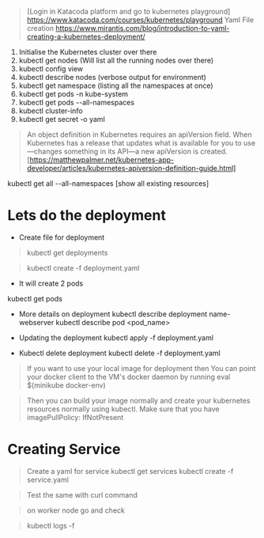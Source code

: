>[Login in Katacoda platform and go to kubernetes playground]
>https://www.katacoda.com/courses/kubernetes/playground
>Yaml File creation 
>https://www.mirantis.com/blog/introduction-to-yaml-creating-a-kubernetes-deployment/



1. Initialise the Kubernetes cluster over there
2. kubectl get nodes (Will list all the running nodes over there)
3. kubectl config view 
4. kubectl describe nodes (verbose output for environment)
5. kubectl get namespace (listing all the namespaces at once)
6. kubectl get pods  -n kube-system
7. kubectl get pods --all-namespaces
8. kubectl cluster-info
9. kubectl get secret -o yaml


> An object definition in Kubernetes requires an apiVersion field. When Kubernetes has a release that updates what is available for you to use—changes something in its API—a new apiVersion is created.
> [https://matthewpalmer.net/kubernetes-app-developer/articles/kubernetes-apiversion-definition-guide.html]


kubectl get all --all-namespaces [show all existing resources]


Lets do the deployment 
==============================

- Create file for deployment

> kubectl get deployments

> kubectl create -f deployment.yaml

- It will create 2 pods

kubectl get pods

- More details on deployment 
    kubectl describe deployment name-webserver
    kubectl describe pod <pod_name>

- Updating the deployment
    kubectl apply -f deployment.yaml

- Kubectl delete deployment
    kubectl delete -f deployment.yaml

> If you want to use your local image for deployment then You can point your docker client to the VM's docker daemon by running
    eval $(minikube docker-env)

> Then you can build your image normally and create your kubernetes resources normally using kubectl. Make sure that you have
    imagePullPolicy: IfNotPresent



Creating Service
==============================

> Create a yaml for service
    kubectl get services
    kubectl create -f service.yaml

> Test the same with curl command

> on worker node go and check 













> kubectl logs -f <pod-name>


